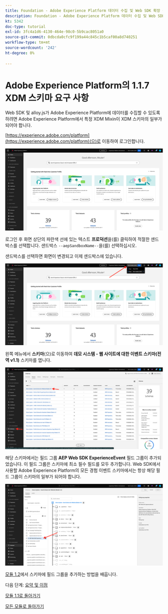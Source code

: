 ```yaml
---
title: Foundation - Adobe Experience Platform 데이터 수집 및 Web SDK 확장 설정 - Adobe Experience Platform의 XDM 스키마 요구 사항
description: Foundation - Adobe Experience Platform 데이터 수집 및 Web SDK 확장 설정 - Adobe Experience Platform의 XDM 스키마 요구 사항
kt: 5342
doc-type: tutorial
exl-id: 3fc4a1d6-4130-464e-98c0-5b9cac8051a0
source-git-commit: 0dbcda0cfc9f199a44c845c1b5caf00a8d740251
workflow-type: tm+mt
source-wordcount: '242'
ht-degree: 0%

---
```


# Adobe Experience Platform의 1.1.7 XDM 스키마 요구 사항

Web SDK 및 alloy.js가 Adobe Experience Platform에 데이터를 수집할 수 있도록 하려면 Adobe Experience Platform에서 특정 XDM Mixin이 XDM 스키마의 일부가 되어야 합니다.

[https://experience.adobe.com/platform](https://experience.adobe.com/platform)(으)로 이동하여 로그인합니다.

![AEP 디버거](./images/exp1.png)

로그인 후 화면 상단의 파란색 선에 있는 텍스트 **프로덕션**&#x200B;을(를) 클릭하여 적절한 샌드박스를 선택합니다. 샌드박스 `--aepSandboxName--`을(를) 선택하십시오.

샌드박스를 선택하면 화면이 변경되고 이제 샌드박스에 있습니다.

![AEP 디버거](./images/exp2.png)

왼쪽 메뉴에서 **스키마**(으)로 이동하여 **데모 시스템 - 웹 사이트에 대한 이벤트 스키마(전역 v1.1)** 스키마를 엽니다.

![AEP 디버거](./images/exp3.png)

해당 스키마에서는 필드 그룹 **AEP Web SDK ExperienceEvent** 필드 그룹이 추가되었습니다. 이 필드 그룹은 스키마에 최소 필수 필드를 모두 추가합니다. Web SDK에서 사용할 Adobe Experience Platform의 모든 경험 이벤트 스키마에서는 항상 해당 필드 그룹이 스키마의 일부가 되어야 합니다.

![AEP 디버거](./images/exp4.png)

[모듈 1.2](./../module1.2/data-ingestion.md)에서 스키마에 필드 그룹을 추가하는 방법을 배웁니다.

다음 단계: [요약 및 이점](./summary.md)

[모듈 1.1로 돌아가기](./data-ingestion-launch-web-sdk.md)

[모든 모듈로 돌아가기](./../../../overview.md)
